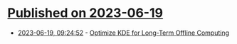 # [Published on 2023-06-19](index.md)

* [2023-06-19, 09:24:52](https://lobste.rs/s/pxjft4/optimize_kde_for_long_term_offline) - [Optimize KDE for Long-Term Offline Computing](https://phabricator.kde.org/T15624)
